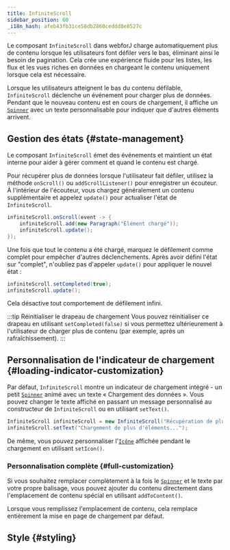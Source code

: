 ```yaml
---
title: InfiniteScroll
sidebar_position: 60
_i18n_hash: afeb43fb31ce58db2860ceddd8e8527c
---
```

<DocChip chip="shadow" />
<DocChip chip="name" label="dwc-infinite-scroll" />
<DocChip chip='since' label='25.00' />
<JavadocLink type="infinite-scroll" location="com/webforj/component/infinitescroll/InfiniteScroll" top='true'/>

Le composant `InfiniteScroll` dans webforJ charge automatiquement plus de contenu lorsque les utilisateurs font défiler vers le bas, éliminant ainsi le besoin de pagination. Cela crée une expérience fluide pour les listes, les flux et les vues riches en données en chargeant le contenu uniquement lorsque cela est nécessaire.

Lorsque les utilisateurs atteignent le bas du contenu défilable, `InfiniteScroll` déclenche un événement pour charger plus de données. Pendant que le nouveau contenu est en cours de chargement, il affiche un [`Spinner`](../components/spinner) avec un texte personnalisable pour indiquer que d'autres éléments arrivent.

<AppLayoutViewer
path='/webforj/infinitescroll?' 
javaE='https://raw.githubusercontent.com/webforj/webforj-documentation/refs/heads/main/src/main/java/com/webforj/samples/views/infinitescroll/InfiniteScrollView.java'
cssURL='/css/infinitescroll/infinitescroll.css'
height = '400px'
mobile='true'
/>

## Gestion des états {#state-management}

Le composant `InfiniteScroll` émet des événements et maintient un état interne pour aider à gérer comment et quand le contenu est chargé.

Pour récupérer plus de données lorsque l'utilisateur fait défiler, utilisez la méthode `onScroll()` ou `addScrollListener()` pour enregistrer un écouteur. À l'intérieur de l'écouteur, vous chargez généralement un contenu supplémentaire et appelez `update()` pour actualiser l'état de `InfiniteScroll`.

```java
infiniteScroll.onScroll(event -> {
    infiniteScroll.add(new Paragraph("Élément chargé"));
    infiniteScroll.update();
});
```

Une fois que tout le contenu a été chargé, marquez le défilement comme complet pour empêcher d'autres déclenchements. Après avoir défini l'état sur "complet", n'oubliez pas d'appeler `update()` pour appliquer le nouvel état :

```java
infiniteScroll.setCompleted(true);
infiniteScroll.update();
```
Cela désactive tout comportement de défilement infini.

:::tip Réinitialiser le drapeau de chargement
Vous pouvez réinitialiser ce drapeau en utilisant `setCompleted(false)` si vous permettez ultérieurement à l'utilisateur de charger plus de contenu (par exemple, après un rafraîchissement).
:::

## Personnalisation de l'indicateur de chargement {#loading-indicator-customization}

Par défaut, `InfiniteScroll` montre un indicateur de chargement intégré - un petit [`Spinner`](../components/spinner) animé avec un texte « Chargement des données ». Vous pouvez changer le texte affiché en passant un message personnalisé au constructeur de `InfiniteScroll` ou en utilisant `setText()`.

```java
InfiniteScroll infiniteScroll = new InfiniteScroll("Récupération de plus d'enregistrements...");
infiniteScroll.setText("Chargement de plus d'éléments...");
```

De même, vous pouvez personnaliser l'[`Icône`](../components/icon) affichée pendant le chargement en utilisant `setIcon()`.

<AppLayoutViewer
path='/webforj/infinitescrollloading?' 
javaE='https://raw.githubusercontent.com/webforj/webforj-documentation/refs/heads/main/src/main/java/com/webforj/samples/views/infinitescroll/InfiniteScrollLoadingView.java'
cssURL='/css/infinitescroll/infinitescroll.css'
height = '400px'
mobile='true'
/>

### Personnalisation complète {#full-customization}

Si vous souhaitez remplacer complètement à la fois le [`Spinner`](../components/spinner) et le texte par votre propre balisage,
vous pouvez ajouter du contenu directement dans l'emplacement de contenu spécial en utilisant `addToContent()`.

Lorsque vous remplissez l'emplacement de contenu, cela remplace entièrement la mise en page de chargement par défaut.

<AppLayoutViewer
path='/webforj/infinitescrollcustomloading?' 
javaE='https://raw.githubusercontent.com/webforj/webforj-documentation/refs/heads/main/src/main/java/com/webforj/samples/views/infinitescroll/InfiniteScrollCustomLoadingView.java'
cssURL='/css/infinitescroll/infinitescrollcustom.css'
height = '400px'
mobile='true'
/>

## Style {#styling}

<TableBuilder name="InfiniteScroll" />

